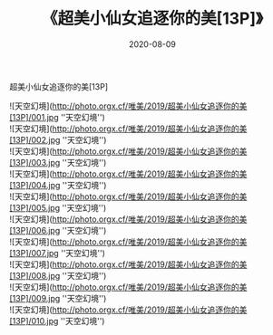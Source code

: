 ﻿---
layout: post
title:  《超美小仙女追逐你的美[13P]》
date:   2020-08-09
img: http://photo.orgx.cf/唯美/2019/超美小仙女追逐你的美[13P]/000.jpg
tags: [美女, 清纯, 唯美]
---

超美小仙女追逐你的美[13P]



![天空幻境](http://photo.orgx.cf/唯美/2019/超美小仙女追逐你的美[13P]/001.jpg ''天空幻境'') <br>
![天空幻境](http://photo.orgx.cf/唯美/2019/超美小仙女追逐你的美[13P]/002.jpg ''天空幻境'') <br>
![天空幻境](http://photo.orgx.cf/唯美/2019/超美小仙女追逐你的美[13P]/003.jpg ''天空幻境'') <br>
![天空幻境](http://photo.orgx.cf/唯美/2019/超美小仙女追逐你的美[13P]/004.jpg ''天空幻境'') <br>
![天空幻境](http://photo.orgx.cf/唯美/2019/超美小仙女追逐你的美[13P]/005.jpg ''天空幻境'') <br>
![天空幻境](http://photo.orgx.cf/唯美/2019/超美小仙女追逐你的美[13P]/006.jpg ''天空幻境'') <br>
![天空幻境](http://photo.orgx.cf/唯美/2019/超美小仙女追逐你的美[13P]/007.jpg ''天空幻境'') <br>
![天空幻境](http://photo.orgx.cf/唯美/2019/超美小仙女追逐你的美[13P]/008.jpg ''天空幻境'') <br>
![天空幻境](http://photo.orgx.cf/唯美/2019/超美小仙女追逐你的美[13P]/009.jpg ''天空幻境'') <br>
![天空幻境](http://photo.orgx.cf/唯美/2019/超美小仙女追逐你的美[13P]/010.jpg ''天空幻境'') <br>